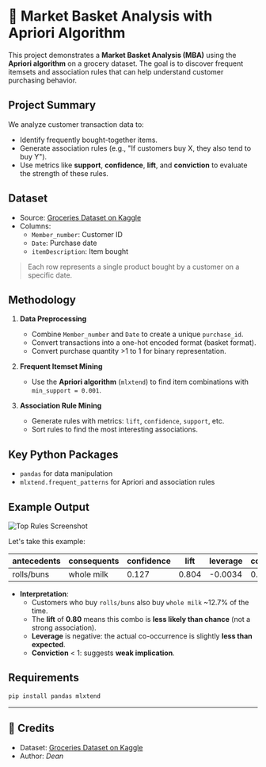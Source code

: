 # 🛒 Market Basket Analysis with Apriori Algorithm

This project demonstrates a **Market Basket Analysis (MBA)** using the **Apriori algorithm** on a grocery dataset. The goal is to discover frequent itemsets and association rules that can help understand customer purchasing behavior.

## Project Summary

We analyze customer transaction data to:
- Identify frequently bought-together items.
- Generate association rules (e.g., "If customers buy X, they also tend to buy Y").
- Use metrics like **support**, **confidence**, **lift**, and **conviction** to evaluate the strength of these rules.

## Dataset

- Source: [Groceries Dataset on Kaggle](https://www.kaggle.com/datasets/heeraldedhia/groceries-dataset/data)
- Columns:
  - `Member_number`: Customer ID
  - `Date`: Purchase date
  - `itemDescription`: Item bought

> Each row represents a single product bought by a customer on a specific date.

## Methodology

1. **Data Preprocessing**
   - Combine `Member_number` and `Date` to create a unique `purchase_id`.
   - Convert transactions into a one-hot encoded format (basket format).
   - Convert purchase quantity >1 to 1 for binary representation.

2. **Frequent Itemset Mining**
   - Use the **Apriori algorithm** (`mlxtend`) to find item combinations with `min_support = 0.001`.

3. **Association Rule Mining**
   - Generate rules with metrics: `lift`, `confidence`, `support`, etc.
   - Sort rules to find the most interesting associations.

## Key Python Packages

- `pandas` for data manipulation
- `mlxtend.frequent_patterns` for Apriori and association rules

## Example Output

![Top Rules Screenshot](images/top_rules_screenshot.png)

Let's take this example:

| antecedents | consequents | confidence | lift | leverage | conviction |
|-------------|-------------|------------|------|----------|------------|
| rolls/buns  | whole milk  | 0.127      | 0.804 | -0.0034 | 0.964      |

- **Interpretation**:
  - Customers who buy `rolls/buns` also buy `whole milk` ~12.7% of the time.
  - The **lift** of **0.80** means this combo is **less likely than chance** (not a strong association).
  - **Leverage** is negative: the actual co-occurrence is slightly **less than expected**.
  - **Conviction** < 1: suggests **weak implication**.

## Requirements

```bash
pip install pandas mlxtend
```

---

## 📌 Credits

* Dataset: [Groceries Dataset on Kaggle](https://www.kaggle.com/datasets/heeraldedhia/groceries-dataset/data)
* Author: *Dean*